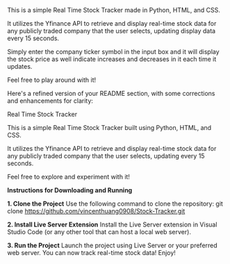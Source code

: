 This is a simple Real Time Stock Tracker made in Python, HTML, and CSS.

It utilizes the Yfinance API to retrieve and display real-time stock data for any publicly traded company that the user selects, updating display data every 15 seconds.

Simply enter the company ticker symbol in the input box and it will display the stock price as well indicate increases and decreases in it each time it updates.

Feel free to play around with it!


Here's a refined version of your README section, with some corrections and enhancements for clarity:

Real Time Stock Tracker

This is a simple Real Time Stock Tracker built using Python, HTML, and CSS.

It utilizes the Yfinance API to retrieve and display real-time stock data for any publicly traded company that the user selects, updating every 15 seconds.

Feel free to explore and experiment with it!


**Instructions for Downloading and Running**

**1. Clone the Project**
Use the following command to clone the repository:
git clone https://github.com/vincenthuang0908/Stock-Tracker.git

**2. Install Live Server Extension**
Install the Live Server extension in Visual Studio Code (or any other tool that can host a local web server).

**3. Run the Project**
Launch the project using Live Server or your preferred web server.
You can now track real-time stock data!
Enjoy!
